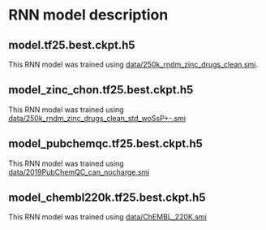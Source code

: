 # RNN model description

## model.tf25.best.ckpt.h5
This RNN model was trained using [data/250k_rndm_zinc_drugs_clean.smi](data/README.md).

## model_zinc_chon.tf25.best.ckpt.h5
This RNN model was trained using [data/250k_rndm_zinc_drugs_clean_std_woSsP+-.smi](data/README.md)

## model_pubchemqc.tf25.best.ckpt.h5
This RNN model was trained using [data/2019PubChemQC_can_nocharge.smi](data/README.md)

## model_chembl220k.tf25.best.ckpt.h5
This RNN model was trained using [data/ChEMBL_220K.smi](data/README.md)
